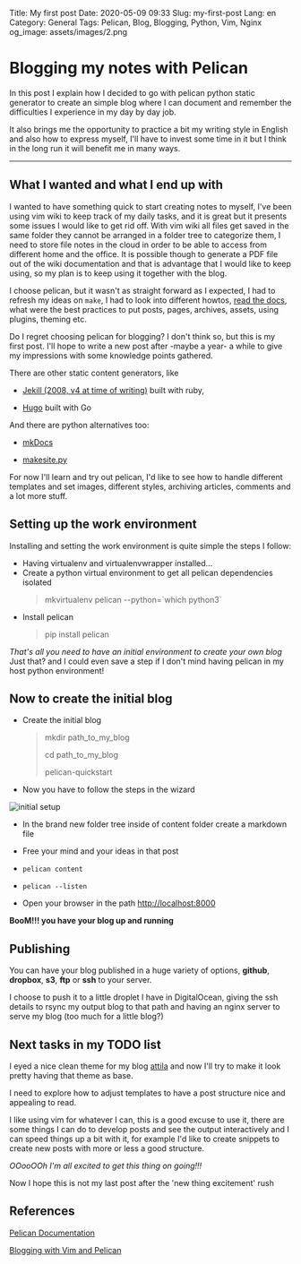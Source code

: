 Title: My first post
Date: 2020-05-09 09:33
Slug: my-first-post
Lang: en
Category: General
Tags: Pelican, Blog, Blogging, Python, Vim, Nginx
og_image: assets/images/2.png

# Blogging my notes with Pelican
In this post I explain how I decided to go with pelican python static generator to
create an simple blog where I can document and remember the difficulties I experience
in my day by day job.

It also brings me the opportunity to practice a bit my writing style in English
and also how to express myself, I'll have to invest some time in it but I think
in the long run it will benefit me in many ways.

***

## What I wanted and what I end up with
I wanted to have something quick to start creating notes to myself, I've been using
vim wiki to keep track of my daily tasks, and it is great but it presents some issues
I would like to get rid off. With vim wiki all files get saved in the same folder
they cannot be arranged in a folder tree to categorize them, I need to store file notes
in the cloud in order to be able to access from different home and the office.
It is possible though to generate a PDF file out of the wiki documentation and that is 
advantage that I would like to keep using, so my plan is to keep using it together 
with the blog.

I choose pelican, but it wasn't as straight forward as I expected, I had to refresh
my ideas on `make`, I had to look into different howtos, 
[read the docs](https://docs.getpelican.com/en/stable/quickstart.html), 
what were the best practices to put posts, pages, archives, assets, using plugins, theming etc.

Do I regret choosing pelican for blogging? I don't think so, but this is my first post.
I'll hope to write a new post after -maybe a year- a while to give my impressions with
some knowledge points gathered. 

There are other static content generators, like 

* [Jekill (2008, v4 at time of writing)](https://jekyllrb.com/) built with ruby,

* [Hugo](http://gohugo.io) built with Go

And there are python alternatives too:

* [mkDocs](https://www.mkdocs.org/)

* [makesite.py](https://github.com/sunainapai/makesite)

For now I'll learn and try out pelican, I'd like to see how to handle different 
templates and set images, different styles, archiving articles, comments and a lot
more stuff.

## Setting up the work environment
Installing and setting the work environment is quite simple the steps I follow:
* Having virtualenv and virtualenvwrapper installed...
* Create a python virtual environment to get all pelican dependencies isolated
    <blockquote> 
        mkvirtualenv pelican --python=`which python3`
    </blockquote>
* Install pelican
    <blockquote> 
        pip install pelican
    </blockquote>

*That's all you need to have an initial environment to create your own blog*
Just that? and I could even save a step if I don't mind having pelican in my host 
python environment!

## Now to create the initial blog

* Create the initial blog
    <blockquote> 
        <p>mkdir path_to_my_blog</p>
        <p>cd path_to_my_blog</p>
        <p>pelican-quickstart</p>
    </blockquote>

* Now you have to follow the steps in the wizard

![initial setup]({attach}/assets/images/my_first_post/initial_project.png)


* In the brand new folder tree inside of content folder create a markdown file

* Free your mind and your ideas in that post

* `pelican content`

* `pelican --listen`

* Open your browser in the path [http://localhost:8000](http://localhost:8000)


**BooM!!! you have your blog up and running**

## Publishing

You can have your blog published in a huge variety of options,
**github**, **dropbox**, **s3**, **ftp** or **ssh** to your server.

I choose to push it to a little droplet I have in DigitalOcean, giving the 
ssh details to rsync my output blog to that path and having an nginx server to 
serve my blog (too much for a little blog?)


## Next tasks in my TODO list

I eyed a nice clean theme for my blog [attila](https://github.com/arulrajnet/attila) 
and now I'll try to make it look pretty having that theme as base.

I need to explore how to adjust templates to have a post structure nice and appealing to read.

I like using vim for whatever I can, this is a good excuse to use it, there are some 
things I can do to develop posts and see the output interactively and I can speed 
things up a bit with it, for example I'd like to create snippets to create new posts 
with more or less a good structure.

*OOooOOh I'm all excited to get this thing on going!!!*

Now I hope this is not my last post after the 'new thing excitement' rush 


## References

[Pelican Documentation](https://docs.getpelican.com/en/stable/quickstart.html)

[Blogging with Vim and Pelican](http://www.deepython.com/blogging-with-vim-and-pelican.html)


